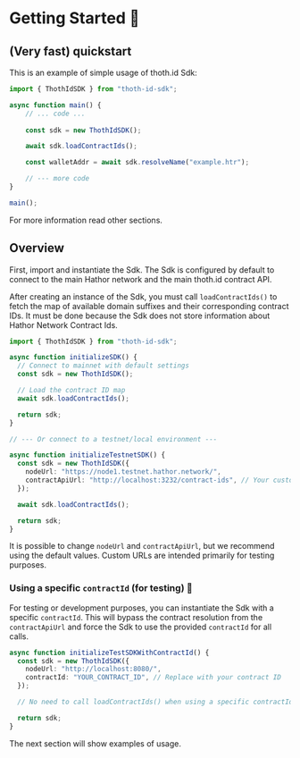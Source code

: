 # Getting Started 🚀

## (Very fast) quickstart

This is an example of simple usage of thoth.id Sdk:

```typescript
import { ThothIdSDK } from "thoth-id-sdk";

async function main() {
    // ... code ...
    
    const sdk = new ThothIdSDK();

    await sdk.loadContractIds();

    const walletAddr = await sdk.resolveName("example.htr");

    // --- more code
}

main();
```

For more information read other sections.

## Overview

First, import and instantiate the Sdk. The Sdk is configured by default to connect to the main Hathor network and the main thoth.id contract API.

After creating an instance of the Sdk, you must call `loadContractIds()` to fetch the map of available domain suffixes and their corresponding contract IDs. It must be done because the Sdk does not store information about Hathor Network Contract Ids.

```typescript
import { ThothIdSDK } from "thoth-id-sdk";

async function initializeSDK() {
  // Connect to mainnet with default settings
  const sdk = new ThothIdSDK();

  // Load the contract ID map
  await sdk.loadContractIds();

  return sdk;
}

// --- Or connect to a testnet/local environment ---

async function initializeTestnetSDK() {
  const sdk = new ThothIdSDK({
    nodeUrl: "https://node1.testnet.hathor.network/",
    contractApiUrl: "http://localhost:3232/contract-ids", // Your custom contract API
  });

  await sdk.loadContractIds();

  return sdk;
}
```

It is possible to change `nodeUrl` and `contractApiUrl`, but we recommend using the default values. Custom URLs are intended primarily for testing purposes.

### Using a specific `contractId` (for testing) 🧪

For testing or development purposes, you can instantiate the Sdk with a specific `contractId`. This will bypass the contract resolution from the `contractApiUrl` and force the Sdk to use the provided `contractId` for all calls.

```typescript
async function initializeTestSDKWithContractId() {
  const sdk = new ThothIdSDK({
    nodeUrl: "http://localhost:8080/",
    contractId: "YOUR_CONTRACT_ID", // Replace with your contract ID
  });

  // No need to call loadContractIds() when using a specific contractId

  return sdk;
}
```

The next section will show examples of usage.
